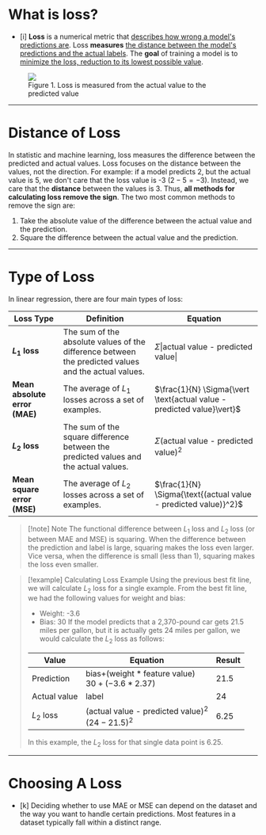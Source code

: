 # What is loss?

- [i] **Loss** is a numerical metric that <u>describes how wrong a model's predictions are</u>.
Loss **measures** <u>the distance between the model's predictions and the actual labels</u>.
The **goal** of training a model is to <u>minimize the loss, reduction to its lowest possible value</u>.

<figure>
<img src = "https://developers.google.com/static/machine-learning/crash-course/linear-regression/images/loss-lines.png">
<figcaption>Figure 1. Loss is measured from the actual value to the predicted value</figcaption>
</figure>

---
# Distance of Loss

In statistic and machine learning, loss measures the difference between the predicted and actual values. 
Loss focuses on the distance between the values, not the direction.
For example: if a model predicts 2, but the actual value is 5, we don't care that the loss value is -3 ($2-5 = -3$). Instead, we care that the **distance** between the values is 3. Thus, **all methods for calculating loss remove the sign**.
The two most common methods to remove the sign are:
1. Take the absolute value of the difference between the actual value and the prediction.
2. Square the difference between the actual value and the prediction.

---
# Type of Loss

In linear regression, there are four main types of loss:

| Loss Type                     | Definition                                                                                           | Equation                                                               |
| ----------------------------- | ---------------------------------------------------------------------------------------------------- | ---------------------------------------------------------------------- |
| **$L_1$ loss**                | The sum of the absolute values of the difference between the predicted values and the actual values. | $\Sigma{\vert{\text{actual value - predicted value}\vert}}$            |
| **Mean absolute error (MAE)** | The average of $L_1$ losses across a set of examples.                                                | $\frac{1}{N} \Sigma{\vert \text{actual value - predicted value}\vert}$ |
| **$L_2$ loss**                | The sum of the square difference between the predicted values and the actual values.                 | $\Sigma{\text{(actual value - predicted value)}^2}$                    |
| **Mean square error (MSE)**   | The average of $L_2$ losses across a set of examples.                                                | $\frac{1}{N} \Sigma{\text{(actual value - predicted value)}^2}$        |

> [!note] Note
> The functional difference between $L_1$ loss and $L_2$ loss (or between MAE and MSE) is squaring.
> When the difference between the prediction and label is large, squaring makes the loss even larger. Vice versa, when the difference is small (less than 1), squaring makes the loss even smaller.

> [!example] Calculating Loss Example
> Using the previous best fit line, we will calculate $L_2$ loss for a single example. From the best fit line, we had the following values for weight and bias:
> - Weight: -3.6
> - Bias: 30
> If the model predicts that a 2,370-pound car gets 21.5 miles per gallon, but it is actually gets 24 miles per gallon, we would calculate the $L_2$ loss as follows:
> 
> | Value        | Equation                                                        | Result |
> | ------------ | --------------------------------------------------------------- | ------ |
> | Prediction   | $\text{bias+(weight}*\text{feature value)}$<br>$30+(-3.6*2.37)$ | 21.5   |
> | Actual value | $\text{label}$                                                  | 24     |
> | $L_2$ loss   | $\text{(actual value - predicted value)}^2$<br>$(24-21.5)^2$    | 6.25   |
> In this example, the $L_2$ loss for that single data point is 6.25.

---
# Choosing A Loss

- [k] Deciding whether to use MAE or MSE can depend on the dataset and the way you want to handle certain predictions.
Most features in a dataset typically fall within a distinct range.